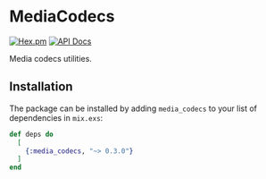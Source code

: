 # MediaCodecs

[![Hex.pm](https://img.shields.io/hexpm/v/media_codecs.svg)](https://hex.pm/packages/media_codecs)
[![API Docs](https://img.shields.io/badge/api-docs-yellow.svg?style=flat)](https://hexdocs.pm/media_codecs)

Media codecs utilities.

## Installation

The package can be installed by adding `media_codecs` to your list of dependencies in `mix.exs`:

```elixir
def deps do
  [
    {:media_codecs, "~> 0.3.0"}
  ]
end
```

